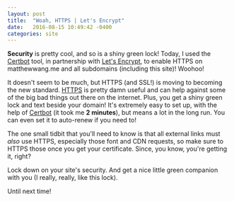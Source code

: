 ```yaml
---
layout: post
title:  "Woah, HTTPS | Let's Encrypt"
date:   2016-08-15 10:49:42 -0400
categories: site
---
```


**Security** is pretty cool, and so is a shiny green lock! Today, I used the [Certbot](https://certbot.eff.org/) tool, in partnership with [Let's Encrypt](https://letsencrypt.org/), to enable HTTPS on matthewwang.me and all subdomains (including this site)! Woohoo!

It doesn't seem to be much, but HTTPS (and SSL!) is moving to becoming the new standard. [HTTPS](https://www.eff.org/encrypt-the-web) is pretty damn useful and can help against some of the big bad things out there on the internet. Plus, you get a shiny green lock and text beside your domain! It's extremely easy to set up, with the help of [Certbot](https://certbot.eff.org/) (it took me **2 minutes**), but means a lot in the long run. You can even set it to auto-renew if you need to!

The one small tidbit that you'll need to know is that all external links must *also* use HTTPS, especially those font and CDN requests, so make sure to HTTPS those once you get your certificate. Since, you know, you're getting it, right?

Lock down on your site's security. And get a nice little green companion with you (I really, really, like this lock).

Until next time!
